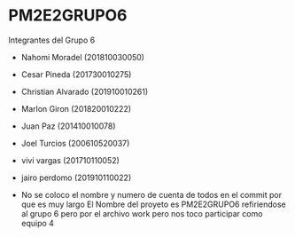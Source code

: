# PM2E2GRUPO6

Integrantes del Grupo 6

* Nahomi Moradel (201810030050)
* Cesar Pineda (201730010275)
* Christian Alvarado (201910010261)
* Marlon Giron (201820010222)
* Juan Paz (201410010078)
* Joel Turcios (200610520037)
* vivi vargas (201710110052)
* jairo perdomo (201910110022)

* No se coloco el nombre y numero de cuenta de todos en el commit por que es muy largo
El Nombre del proyeto es PM2E2GRUPO6 refiriendose al grupo 6 pero por el  archivo work pero nos toco participar como equipo 4
